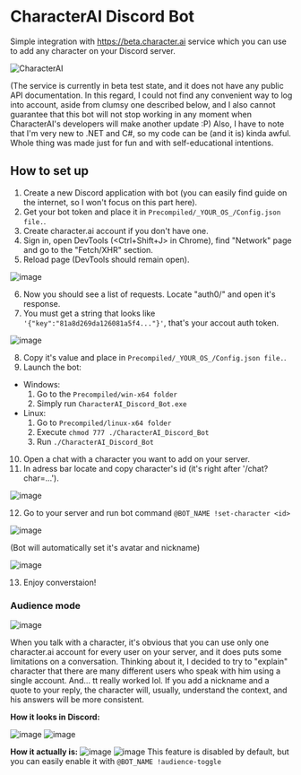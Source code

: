 # CharacterAI Discord Bot
Simple integration with https://beta.character.ai service which you can use to add any character on your Discord server.

![CharacterAI](https://i.imgur.com/H5hDipp.jpg)

(The service is currently in beta test state, and it does not have any public API documentation. In this regard, I could not find any convenient way to log into account, aside from clumsy one described below, and I also cannot guarantee that this bot will not stop working in any moment when CharacterAI's developers will make another update :P)
Also, I have to note that I'm very new to .NET and C#, so my code can be (and it is) kinda awful. Whole thing was made just for fun and with self-educational intentions.

##  How to set up
1. Create a new Discord application with bot (you can easily find guide on the internet, so I won't focus on this part here).
2. Get your bot token and place it in `Precompiled/_YOUR_OS_/Config.json file.`.
3. Create character.ai account if you don't have one.
4. Sign in, open DevTools (<Ctrl+Shift+J> in Chrome), find "Network" page and go to the "Fetch/XHR" section.
5. Reload page (DevTools should remain open).

![image](https://user-images.githubusercontent.com/55811932/208026300-28c0339b-8e6f-49fd-992f-7e07d439d5ba.png)

6. Now you should see a list of requests. Locate "auth0/" and open it's response.
7. You must get a string that looks like `'{"key":"81a8d269da126081a5f4..."}'`, that's your accout auth token.

![image](https://user-images.githubusercontent.com/55811932/208027304-464216ec-4325-4662-a759-59699f0216e0.png)

8. Copy it's value and place in `Precompiled/_YOUR_OS_/Config.json file.`.
9. Launch the bot:
  - Windows:
    1. Go to the `Precompiled/win-x64 folder`
    2. Simply run `CharacterAI_Discord_Bot.exe`
  - Linux:
    1. Go to `Precompiled/linux-x64 folder`
    2. Execute `chmod 777 ./CharacterAI_Discord_Bot`
    3. Run `./CharacterAI_Discord_Bot`
10. Open a chat with a character you want to add on your server.
11. In adress bar locate and copy character's id (it's right after '/chat?char=...').

![image](https://user-images.githubusercontent.com/55811932/208027419-520bde1e-6721-494f-82a1-9d3c3983ae41.png)

12. Go to your server and run bot command `@BOT_NAME !set-character <id>`

![image](https://user-images.githubusercontent.com/55811932/208030503-f7e9cac8-4b13-4900-976c-671af16861ad.png)

(Bot will automatically set it's avatar and nickname)

![image](https://user-images.githubusercontent.com/55811932/208030592-885e1755-62b3-455a-a608-054f36770c72.png)

13. Enjoy converstaion!

### Audience mode
![image](https://user-images.githubusercontent.com/55811932/208030740-84062de1-b7df-4ffb-bd27-2cd59b5717c6.png)

When you talk with a character, it's obvious that you can use only one character.ai account for every user on your server, and it does puts some limitations on a conversation. Thinking about it, I decided to try to "explain" character that there are many different users who speak with him using a single account. And... tt really worked lol.
If you add a nickname and a quote to your reply, the character will, usually, understand the context, and his answers will be more consistent.

**How it looks in Discord:**

![image](https://user-images.githubusercontent.com/55811932/208031628-a52057dc-9cf4-4344-b1f0-3abd1c9ba51f.png)
![image](https://user-images.githubusercontent.com/55811932/208031685-c172f9e4-8040-4269-a44f-b3c45face0e3.png)

**How it actually is:**
![image](https://user-images.githubusercontent.com/55811932/208031792-d971acc6-afca-4bf4-8888-f287679c4f8b.png)
![image](https://user-images.githubusercontent.com/55811932/208032085-301df36b-e335-49af-9974-65b617c73f74.png)
This feature is disabled by default, but you can easily enable it with `@BOT_NAME !audience-toggle`

